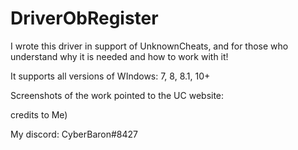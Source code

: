 # DriverObRegister

I wrote this driver in support of UnknownCheats, and for those who understand why it is needed and how to work with it!

It supports all versions of WIndows:
7, 8, 8.1, 10+

Screenshots of the work pointed to the UC website:

credits to Me)

My discord: CyberBaron#8427
